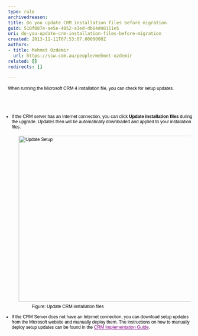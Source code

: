 ```yaml
---
type: rule
archivedreason: 
title: Do you update CRM installation files before migration
guid: 510f087e-ae5e-4052-a3ed-db64d48111e5
uri: do-you-update-crm-installation-files-before-migration
created: 2013-11-11T07:53:07.0000000Z
authors:
- title: Mehmet Ozdemir
  url: https://ssw.com.au/people/mehmet-ozdemir
related: []
redirects: []

---
```



<p><span style="color&#58;#000000;font-family&#58;verdana, sans-serif;font-size&#58;12px;line-height&#58;16.796875px;">When running the&#160;Microsoft CRM 4 installation file, you can check for setup updates.</span></p>
<br><excerpt class='endintro'></excerpt><br>
<ul style="padding-top&#58;0px;padding-bottom&#58;0px;padding-left&#58;0px;margin-left&#58;10px;font-family&#58;verdana, sans-serif;font-size&#58;12px;color&#58;#000000;"><li style="padding-bottom&#58;0px;font-size&#58;1em;">If the&#160;CRM server has an Internet connection, you can click&#160;<strong>Update installation files</strong>&#160;during the upgrade. Updates then will be automatically downloaded and applied to your installation files.<dl class="image" style="padding-right&#58;1.2em;padding-left&#58;1.2em;font-size&#58;1em;"><dt style="font-size&#58;1em;line-height&#58;17px;"><img src="http&#58;//www.ssw.com.au/ssw/Standards/Rules/Images/CRM_UpdateSetup.gif" alt="Update Setup" width="594" height="448" style="font-size&#58;1em;margin&#58;5px;" /></dt><dd style="line-height&#58;17px;color&#58;#000000;">Figure&#58; Update CRM installation files</dd></dl></li><li style="padding-bottom&#58;0px;font-size&#58;1em;">If the CRM Server does not have an Internet connection, you can download setup updates from the Microsoft website and manually deploy them. The instructions on how to manually deploy setup updates can be found in&#160;the&#160;<a href="http&#58;//www.ssw.com.au/SSW/Redirect/MSDNTaskList.htm" class="external" style="padding-right&#58;0px;padding-bottom&#58;0px;padding-left&#58;0px;font-size&#58;1em;color&#58;purple;">CRM Implementation Guide</a>.</li></ul>


